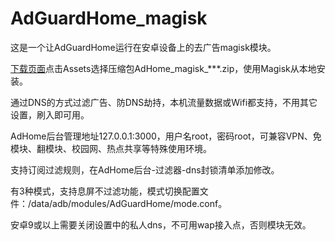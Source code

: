 # AdGuardHome_magisk
这是一个让AdGuardHome运行在安卓设备上的去广告magisk模块。

[下载页面](https://github.com/410154425/AdGuardHome_magisk/releases)点击Assets选择压缩包AdHome_magisk_***.zip，使用Magisk从本地安装。

通过DNS的方式过滤广告、防DNS劫持，本机流量数据或Wifi都支持，不用其它设置，刷入即可用。

AdHome后台管理地址127.0.0.1:3000，用户名root，密码root，可兼容VPN、免模块、翻模块、校园网、热点共享等特殊使用环境。 

支持订阅过滤规则，在AdHome后台-过滤器-dns封锁清单添加修改。

有3种模式，支持息屏不过滤功能，模式切换配置文件：/data/adb/modules/AdGuardHome/mode.conf。

安卓9或以上需要关闭设置中的私人dns，不可用wap接入点，否则模块无效。


